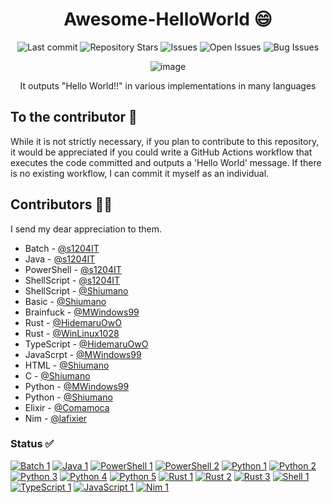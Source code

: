 <div align="center" >
  
# Awesome-HelloWorld 😄

![Last commit](https://img.shields.io/github/last-commit/HidemaruOwO/Awesome-HelloWorld?style=flat-square)
![Repository Stars](https://img.shields.io/github/stars/HidemaruOwO/Awesome-HelloWorld?style=flat-square)
![Issues](https://img.shields.io/github/issues/HidemaruOwO/Awesome-HelloWorld?style=flat-square)
![Open Issues](https://img.shields.io/github/issues-raw/HidemaruOwO/Awesome-HelloWorld?style=flat-square)
![Bug Issues](https://img.shields.io/github/issues/HidemaruOwO/Awesome-HelloWorld/bug?style=flat-square)

![image](https://user-images.githubusercontent.com/82384920/222029138-9b381d88-044a-46f7-9faa-c74ff0e512ba.png)

It outputs "Hello World!!" in various implementations in many languages
  
</div>

## To the contributor 🤝

While it is not strictly necessary, if you plan to contribute to this repository, it would be appreciated if you could write a GitHub Actions workflow that executes the code committed and outputs a 'Hello World' message. If there is no existing workflow, I can commit it myself as an individual.

## Contributors 🙋‍♂️

I send my dear appreciation to them.

- Batch - [@s1204IT](https://github.com/s1204IT)
- Java - [@s1204IT](https://github.com/s1204IT)
- PowerShell - [@s1204IT](https://github.com/s1204IT)
- ShellScript - [@s1204IT](https://github.com/s1204IT)
- ShellScript - [@Shiumano](https://github.com/Shiumano)
- Basic - [@Shiumano](https://github.com/Shiumano)
- Brainfuck - [@MWindows99](https://github.com/MWindows99)
- Rust - [@HidemaruOwO](https://github.com/HidemaruOwO)
- Rust - [@WinLinux1028](https://github.com/WinLinux1028)
- TypeScript - [@HidemaruOwO](https://github.com/HidemaruOwO)
- JavaScrpt - [@MWindows99](https://github.com/MWindows99)
- HTML - [@Shiumano](https://github.com/Shiumano)
- C - [@Shiumano](https://github.com/Shiumano)
- Python - [@MWindows99](https://github.com/MWindows99)
- Python - [@Shiumano](https://github.com/Shiumano)
- Elixir - [@Comamoca](https://github.com/Comamoca)
- Nim - [@lafixier](https://github.com/lafixier)

### Status ✅
[![Batch 1](https://github.com/HidemaruOwO/Awesome-HelloWorld/actions/workflows/batch-1.yml/badge.svg)](https://github.com/HidemaruOwO/Awesome-HelloWorld/actions/workflows/batch-1.yml)
[![Java 1](https://github.com/HidemaruOwO/Awesome-HelloWorld/actions/workflows/java-1.yml/badge.svg)](https://github.com/HidemaruOwO/Awesome-HelloWorld/actions/workflows/java-1.yml)
[![PowerShell 1](https://github.com/HidemaruOwO/Awesome-HelloWorld/actions/workflows/pwsh-1.yml/badge.svg)](https://github.com/HidemaruOwO/Awesome-HelloWorld/actions/workflows/pwsh-1.yml)
[![PowerShell 2](https://github.com/HidemaruOwO/Awesome-HelloWorld/actions/workflows/pwsh-2.yml/badge.svg)](https://github.com/HidemaruOwO/Awesome-HelloWorld/actions/workflows/pwsh-2.yml)
[![Python 1](https://github.com/HidemaruOwO/Awesome-HelloWorld/actions/workflows/python-1.yml/badge.svg)](https://github.com/HidemaruOwO/Awesome-HelloWorld/actions/workflows/python-1.yml)
[![Python 2](https://github.com/HidemaruOwO/Awesome-HelloWorld/actions/workflows/python-2.yml/badge.svg)](https://github.com/HidemaruOwO/Awesome-HelloWorld/actions/workflows/pyhon-2.yml)
[![Python 3](https://github.com/HidemaruOwO/Awesome-HelloWorld/actions/workflows/python-3.yml/badge.svg)](https://github.com/HidemaruOwO/Awesome-HelloWorld/actions/workflows/pyhon-3.yml)
[![Python 4](https://github.com/HidemaruOwO/Awesome-HelloWorld/actions/workflows/python-4.yml/badge.svg)](https://github.com/HidemaruOwO/Awesome-HelloWorld/actions/workflows/pyhon-4.yml)
[![Python 5](https://github.com/HidemaruOwO/Awesome-HelloWorld/actions/workflows/python-5.yml/badge.svg)](https://github.com/HidemaruOwO/Awesome-HelloWorld/actions/workflows/pyhon-5.yml)
[![Rust 1](https://github.com/HidemaruOwO/Awesome-HelloWorld/actions/workflows/rust-1.yml/badge.svg)](https://github.com/HidemaruOwO/Awesome-HelloWorld/actions/workflows/rust-1.yml)
[![Rust 2](https://github.com/HidemaruOwO/Awesome-HelloWorld/actions/workflows/rust-2.yml/badge.svg)](https://github.com/HidemaruOwO/Awesome-HelloWorld/actions/workflows/rust-2.yml)
[![Rust 3](https://github.com/HidemaruOwO/Awesome-HelloWorld/actions/workflows/rust-3.yml/badge.svg)](https://github.com/HidemaruOwO/Awesome-HelloWorld/actions/workflows/rust-3.yml)
[![Shell 1](https://github.com/HidemaruOwO/Awesome-HelloWorld/actions/workflows/shell-1.yml/badge.svg)](https://github.com/HidemaruOwO/Awesome-HelloWorld/actions/workflows/shell-1.yml)
[![TypeScript 1](https://github.com/HidemaruOwO/Awesome-HelloWorld/actions/workflows/ts-1.yml/badge.svg)](https://github.com/HidemaruOwO/Awesome-HelloWorld/actions/workflows/ts-1.yml)
[![JavaScript 1](https://github.com/HidemaruOwO/Awesome-HelloWorld/actions/workflows/js-1.yml/badge.svg)](https://github.com/HidemaruOwO/Awesome-HelloWorld/actions/workflows/js-1.yml)
[![Nim 1](https://github.com/HidemaruOwO/Awesome-HelloWorld/actions/workflows/nim-1.yaml/badge.svg)](https://github.com/HidemaruOwO/Awesome-HelloWorld/actions/workflows/nim-1.yaml)


<!-- [![TypeScript 1](https://github.com/HidemaruOwO/Awesome-HelloWorld/actions/workflows/ts-1.yml/badge.svg)](https://github.com/HidemaruOwO/Awesome-HelloWorld/actions/workflows/ts-1.yml) -->
